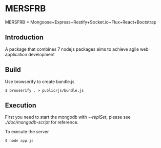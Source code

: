 # MERSFRB

MERSFRB = Mongoose+Express+Restify+Socket.io+Flux+React+Bootstrap

## Introduction

A package that combines 7 nodejs packages aims to achieve agile web application development

## Build

Use browserify to create bundle.js

```
$ browserify . > public/js/bundle.js
```

## Execution

First you need to start the mongodb with *--replSet*, please see *./doc/mongodb-script* for reference.


To execute the server

```
$ node app.js
```
